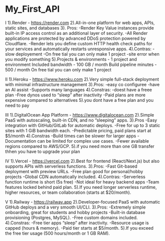# My_First_API

I 
1).Render - https://render.com
2).All-in-one platform for web apps, APIs, static sites, and databases
3). Pros:
-Render Key Value instances provide built-in IP access control as an additional layer of security.
-All Render applications are protected by advanced DDoS protection powered by Cloudflare.
-Render lets you define custom HTTP health check paths for your services and automatically restarts unresponsive apps.
4).Contras:
-slow deployement
-On free tial you can only make 1 project
-site error when you modify something
5).Projects & environments - 1 project and environment
  Included bandwidth - 100 GB / month
  Build pipeline minutes - 500 / month
  On free tial you can only make 1 project

II
1).Heroku - https://www.heroku.com
2).Very simple full-stack deployment with minimal infrastructure management
3).Pros:
-easy co configuree
-have an AI assist
-Supports many languages
4).Constras:
-doest have a freee plan
-Free dynos used to “sleep” after inactivity
-Paid plans are more expensive compared to alternatives
5).you dont have a free plan and you need to pay 

III
1).DigitalOcean App Platform - https://www.digitalocean.com
2).Simple PaaS with autoscaling, built-in CDN, and no “sleeping” apps.
3).Pros
-Easy integration with GitHub/GitLab for automatic deploys.
-Free for up to 3 static sites with 1 GiB bandwidth each.
-Predictable pricing, paid plans start at $5/month
4).Constras
-Build times can be slower for larger apps
-Documentation can be limited for complex use cases.
-Fewer available regions compared to AWS/GCP.
5).if you need more than one GB transfer thhen you have to upgrade your plan

IV
1).Vercel - https://vercel.com
2).Best for frontend (React/Next.js) but also supports APIs with serverless functions.
3).Pros:
-Fast Git-based deployment with preview URLs.
-Free plan good for personal/hobby projects
-Global CDN automatically included.
4).Contras:
-Serverless function runtime is short (5s free)
-Not ideal for heavy backend apps
-Team features locked behind paid plan.
5).If you need longer serverless runtime, higher resources, or team collaboration (starts at $20/month).

V
1).Railway - https://railway.app
2).Developer-focused PaaS with automatic GitHub deploys and a very smooth UI/CLI.
3).Pros:
-Extremely simple onboarding, great for students and hobby projects
-Built-in database provisioning (Postgres, MySQL).
-Free custom domains included.
4).Constras:
-Free tier apps “sleep” after inactivity.
-Resource usage is capped (hours & memory).
-Paid tier starts at $5/month.
5).If you exceed the free tier usage (500 hours/month or 1 GB RAM).
